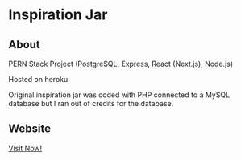 # Inspiration Jar

## About

PERN Stack Project (PostgreSQL, Express, React (Next.js), Node.js)

Hosted on heroku

Original inspiration jar was coded with PHP connected to a MySQL database but I ran out of credits for the database.

## Website

[Visit Now!](https://inspirationjar.herokuapp.com/)
